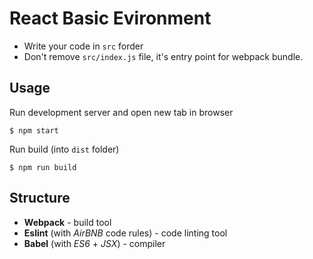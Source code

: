 # React Basic Evironment

- Write your code in ```src``` forder
- Don't remove ```src/index.js``` file, it's entry point for webpack bundle.

## Usage
Run development server and open new tab in browser
```console
$ npm start
``` 

Run build (into ```dist``` folder)
```console
$ npm run build
```

## Structure
* **Webpack** - build tool
* **Eslint** (with *AirBNB* code rules) - code linting tool
* **Babel** (with *ES6* + *JSX*) - compiler